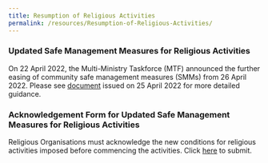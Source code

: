 ```yaml
---
title: Resumption of Religious Activities
permalink: /resources/Resumption-of-Religious-Activities/
---
```

### Updated Safe Management Measures for Religious Activities

On 22 April 2022, the Multi-Ministry Taskforce (MTF) announced the further easing of community safe management measures (SMMs) from 26 April 2022. Please see [document](/files/FurtherEasingofSMMsforReligiousActivities(25Apr2022).pdf) issued on 25 April 2022 for more detailed guidance.

### Acknowledgement Form for Updated Safe Management Measures for Religious Activities 

Religious Organisations must acknowledge the new conditions for religious activities imposed before commencing the activities. Click [here](https://www.form.gov.sg/623d25f028a55e0012aef93d) to submit.